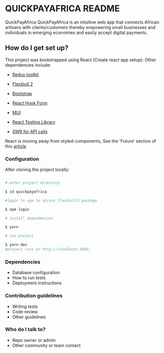 # QUICKPAYAFRICA README

QuickPayAfrica QuickPayAfrica is an intuitive web app that connects African artisans with clients/customers thereby empowering small businesses and individuals in emerging economies and easily accept digital payments.

## How do I get set up?

This project was bootstrapped using React (Create react app setup):
Other dependencies include:

- [Redux toolkit](https://redux-toolkit.js.org/tutorials/typescript)

- [Flexibull 2](https://www.npmjs.com/package/flexibull-2-0)

- [Bootstrap](https://getbootstrap.com/docs/5.3/getting-started/introduction/)

- [React Hook Form](https://react-hook-form.com/docs/usefieldarray)

- [MUI](https://mui.com/material-ui/getting-started/)

- [React Testing Library](https://testing-library.com/docs/react-testing-library/intro/)

- [SWR for API calls](https://swr.vercel.app/docs/getting-started)

React is moving away from styled-components, See the 'Future' section of this [article](https://github.com/reactwg/react-18/discussions/110)

### Configuration

After cloning the project locally:

```bash

# enter project directory

$ cd quickpayafrica

#login to npm to access flexibull2 package

$ npm login

# install dependencies

$ yarn

# run project

$ yarn dev
#project runs on http://localhost:3001/

```

### Dependencies

- Database configuration
- How to run tests
- Deployment instructions

### Contribution guidelines

- Writing tests
- Code review
- Other guidelines

### Who do I talk to?

- Repo owner or admin
- Other community or team contact
